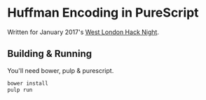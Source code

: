 # Huffman Encoding in PureScript

Written for January 2017's [West London Hack Night](http://www.meetup.com/West-London-Hack-Night/).

## Building & Running

You'll need bower, pulp & purescript.

``` sh
bower install
pulp run
```
